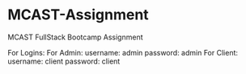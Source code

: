 # MCAST-Assignment
MCAST FullStack Bootcamp Assignment


For Logins:
  For Admin:
    username: admin
    password: admin
  For Client:
    username: client
    password: client
